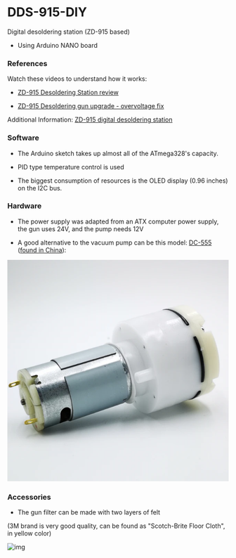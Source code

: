 # DDS-915-DIY
Digital desoldering station (ZD-915 based)
- Using Arduino NANO board

### References

Watch these videos to understand how it works:

- [ZD-915 Desoldering Station review](https://www.youtube.com/watch?v=_Ar05rKqoEI)

- [ZD-915 Desoldering gun upgrade - overvoltage fix](https://www.youtube.com/watch?v=MPcmVaqe08Y)

Additional Information: [ZD-915 digital desoldering station](https://eleshop.eu/desolderingstation-zd-915.html)

### Software

- The Arduino sketch takes up almost all of the ATmega328's capacity.

- PID type temperature control is used

- The biggest consumption of resources is the OLED display (0.96 inches) on the I2C bus.

### Hardware

- The power supply was adapted from an ATX computer power supply, the gun uses 24V, and the pump needs 12V

- A good alternative to the vacuum pump can be this model: [DC-555](https://www.aliexpress.com/item/32821282878.html) ([found in China](https://pt.aliexpress.com/w/wholesale-dc-555-pump.html)):

![img](https://raw.githubusercontent.com/rtek1000/DDS-915-DIY/main/Hardware/Doc/pump.png)


### Accessories

- The gun filter can be made with two layers of felt

(3M brand is very good quality, can be found as "Scotch-Brite Floor Cloth", in yellow color)

![img](https://upload.wikimedia.org/wikipedia/commons/1/1b/Colored_felt_cloth.jpg)
